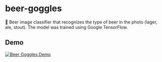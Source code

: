 # beer-goggles
🍺 Beer image classifier that recognizes the type of beer in the photo (lager, ale, stout). The model was trained using Google TensorFlow.

## Demo
[![Beer Goggles Demo](http://i.imgur.com/JKxpCbh.png)](https://youtu.be/eM7Oa_AlWzg "Beer Goggles Demo")
